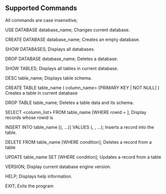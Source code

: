 ## Supported Commands
All commands are case insensitive;

USE DATABASE database_name;                      Changes current database.

CREATE DATABASE database_name;                   Creates an empty database.

SHOW DATABASES;                                  Displays all databases.

DROP DATABASE database_name;                     Deletes a database.

SHOW TABLES;                                     Displays all tables in current database.

DESC table_name;                                 Displays table schema.

CREATE TABLE table_name ( column_name> <datatype> [PRIMARY KEY | NOT NULL] )                    Creates a table in current database
        
        
DROP TABLE table_name;                           Deletes a table data and its schema.
        
SELECT <column_list> FROM table_name  [WHERE rowid = <value>];           Display records whose rowid is <id>
        
        
INSERT INTO table_name    [(<column1>, ...)] VALUES (<value1>, <value2>, ...);                        Inserts a record into the table.
       
        
DELETE FROM table_name [WHERE condition];        Deletes a record from a table

UPDATE table_name SET <conditions>  [WHERE condition];           Updates a record from a table
       
        
VERSION;                                         Display current database engine version.

HELP;                                            Displays help information.

EXIT;                                            Exits the program

